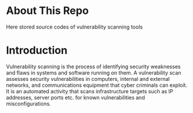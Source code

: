 # **About This Repo**
Here stored source codes of vulnerability scanning tools

# **Introduction**
Vulnerability scanning is the process of identifying security weaknesses and flaws in systems and software running on them. A vulnerability scan assesses security vulnerabilities in computers, internal and external networks, and communications equipment that cyber criminals can exploit. It is an automated activity that scans infrastructure targets such as IP addresses, server ports etc. for known vulnerabilities and misconfigurations.
